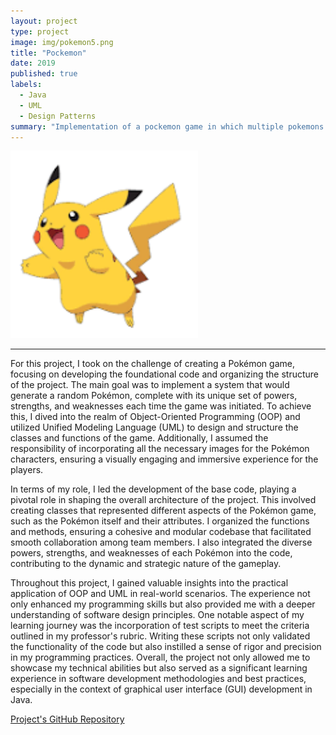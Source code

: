 ```yaml
---
layout: project
type: project
image: img/pokemon5.png
title: "Pockemon"
date: 2019
published: true
labels:
  - Java
  - UML
  - Design Patterns
summary: "Implementation of a pockemon game in which multiple pokemons are defined and each has its own set of powers with the ability to generate new random pokemons."
---
```

<div class="text-center p-4">
  <img width="300px" src="../img/pokemon5.png" class="img-thumbnail" >
</div>
<hr>

For this project, I took on the challenge of creating a Pokémon game, focusing on developing the foundational code and organizing the structure of the project. The main goal was to implement a system that would generate a random Pokémon, complete with its unique set of powers, strengths, and weaknesses each time the game was initiated. To achieve this, I dived into the realm of Object-Oriented Programming (OOP) and utilized Unified Modeling Language (UML) to design and structure the classes and functions of the game. Additionally, I assumed the responsibility of incorporating all the necessary images for the Pokémon characters, ensuring a visually engaging and immersive experience for the players.
  
In terms of my role, I led the development of the base code, playing a pivotal role in shaping the overall architecture of the project. This involved creating classes that represented different aspects of the Pokémon game, such as the Pokémon itself and their attributes. I organized the functions and methods, ensuring a cohesive and modular codebase that facilitated smooth collaboration among team members. I also integrated the diverse powers, strengths, and weaknesses of each Pokémon into the code, contributing to the dynamic and strategic nature of the gameplay.
  
Throughout this project, I gained valuable insights into the practical application of OOP and UML in real-world scenarios. The experience not only enhanced my programming skills but also provided me with a deeper understanding of software design principles. One notable aspect of my learning journey was the incorporation of test scripts to meet the criteria outlined in my professor's rubric. Writing these scripts not only validated the functionality of the code but also instilled a sense of rigor and precision in my programming practices. Overall, the project not only allowed me to showcase my technical abilities but also served as a significant learning experience in software development methodologies and best practices, especially in the context of graphical user interface (GUI) development in Java.

[Project's GitHub Repository](https://github.com/hima700/a7-pokedex-f19-hima700)
